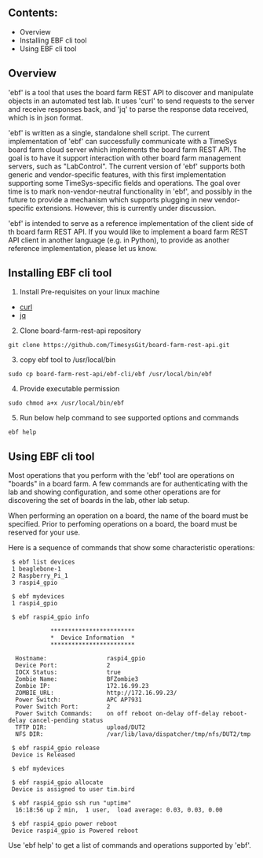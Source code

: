 ## Contents:
 * Overview
 * Installing EBF cli tool
 * Using EBF cli tool

## Overview

'ebf' is a tool that uses the board farm REST API to discover and
manipulate objects in an automated test lab.  It uses 'curl' to send
requests to the server and receive responses back, and 'jq' to parse
the response data received, which is in json format.

'ebf' is written as a single, standalone shell script.  The current
implementation of 'ebf' can successfully communicate with a TimeSys
board farm cloud server which implements the board farm REST API.  The
goal is to have it support interaction with other board farm management
servers, such as "LabControl".  The current version of 'ebf' supports
both generic and vendor-specific features, with this first
implementation supporting some TimeSys-specific fields and operations.
The goal over time is to mark non-vendor-neutral functionality in 'ebf',
and possibly in the future to provide a mechanism which supports
plugging in new vendor-specific extensions.  However, this is currently
under discussion.

'ebf' is intended to serve as a reference implementation of the client
side of th board farm REST API.  If you would like to implement a board
farm REST API client in another language (e.g. in Python), to provide as
another reference implementation, please let us know.

## Installing EBF cli tool

1. Install Pre-requisites on your linux machine
  * [curl](https://curl.haxx.se/)
  * [jq](https://stedolan.github.io/jq/)
2. Clone board-farm-rest-api repository
```
git clone https://github.com/TimesysGit/board-farm-rest-api.git
```
3. copy ebf tool to /usr/local/bin
```
sudo cp board-farm-rest-api/ebf-cli/ebf /usr/local/bin/ebf
```
4. Provide executable permission
```
sudo chmod a+x /usr/local/bin/ebf
```
5. Run below help command to see supported options and commands
```
ebf help
```

## Using EBF cli tool

Most operations that you perform with the 'ebf' tool are operations on
"boards" in a board farm.  A few commands are for authenticating with
the lab and showing configuration, and some other operations are for
discovering the set of boards in the lab, other lab setup.

When performing an operation on a board, the name of the board must be
specified.  Prior to perfoming operations on a board, the board must be
reserved for your use.

Here is a sequence of commands that show some characteristic operations:

```
 $ ebf list devices
 1 beaglebone-1
 2 Raspberry_Pi_1
 3 raspi4_gpio

 $ ebf mydevices
 1 raspi4_gpio

 $ ebf raspi4_gpio info

            ************************
            *  Device Information  *
            ************************

  Hostname:                 raspi4_gpio
  Device Port:              2
  IOCX Status:              true
  Zombie Name:              BFZombie3
  Zombie IP:                172.16.99.23
  ZOMBIE_URL:               http://172.16.99.23/
  Power Switch:             APC AP7931
  Power Switch Port:        2
  Power Switch Commands:    on off reboot on-delay off-delay reboot-delay cancel-pending status
  TFTP DIR:                 upload/DUT2
  NFS DIR:                  /var/lib/lava/dispatcher/tmp/nfs/DUT2/tmp

 $ ebf raspi4_gpio release
 Device is Released

 $ ebf mydevices

 $ ebf raspi4_gpio allocate
 Device is assigned to user tim.bird

 $ ebf raspi4_gpio ssh run "uptime"
  16:18:56 up 2 min,  1 user,  load average: 0.03, 0.03, 0.00

 $ ebf raspi4_gpio power reboot
 Device raspi4_gpio is Powered reboot
```
Use 'ebf help' to get a list of commands and operations supported by
'ebf'.
